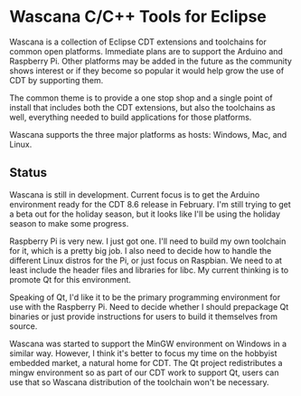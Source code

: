 # Wascana C/C++ Tools for Eclipse

Wascana is a collection of Eclipse CDT extensions and toolchains for common open platforms.
Immediate plans are to support the Arduino and Raspberry Pi.
Other platforms may be added in the future as the community shows interest or if they
become so popular it would help grow the use of CDT by supporting them.

The common theme is to provide a one stop shop and a single point of install that includes both
the CDT extensions, but also the toolchains as well, everything needed to build applications
for those platforms.

Wascana supports the three major platforms as hosts: Windows, Mac, and Linux.

## Status

Wascana is still in development. Current focus is to get the Arduino environment ready for the
CDT 8.6 release in February. I'm still trying to get a beta out for the holiday season, but
it looks like I'll be using the holiday season to make some progress.

Raspberry Pi is very new. I just got one. I'll need to build my own toolchain for it,
which is a pretty big job. I also need to decide how to handle the different Linux distros
for the Pi, or just focus on Raspbian. We need to at least include the header files and libraries
for libc. My current thinking is to promote Qt for this environment.

Speaking of Qt, I'd like it to be the primary programming environment for use with the Raspberry Pi.
Need to decide whether I should prepackage Qt binaries or just provide
instructions for users to build it themselves from source.

Wascana was started to support the MinGW environment on Windows in a similar way. However,
I think it's better to focus my time on the hobbyist embedded market, a natural home for CDT.
The Qt project redistributes a mingw environment so as part of our CDT work to support Qt,
users can use that so Wascana distribution of the toolchain won't be necessary.
